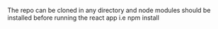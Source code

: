 The repo can be cloned in any directory and node modules should be installed before running the react app i.e npm install

